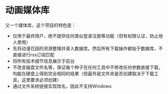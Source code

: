 # 动画媒体库

又一个媒体库，这个项目的特色是：

* 仅用于最终用户，绝不提供任何类似登录注册等功能（但有权限认证，防止他人使用）
* 先将动漫花园的资源整理并录入数据库。然后所有下载操作都始于数据库，不直接进行rss订阅匹配
* 将所有技术细节信息展示于前台
* 不改变磁盘文件名等，保证每个种子在任何工具中不修改任何参数直接下载，均能在硬盘上得到完全相同的结果（但最外层文件夹是否创建取决于下载工具，这里要求必须创建）
* 通过文件系统链接实现改名，因此不支持Windows
